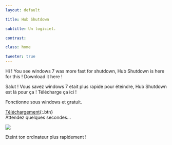 ```yaml
---
layout: default

title: Hub Shutdown

subtitle: Un logiciel.

contrast:

class: home

tweeter: true
---
```


Hi ! You see windows 7 was more fast for shutdown, Hub Shutdown is here for this !
Download it here !

Salut ! Vous savez windows 7 etait plus rapide pour éteindre, Hub Shutdown est là pour ça !
Télécharge ça ici !

Fonctionne sous windows et gratuit.

[Téléchargement](https://raw.githubusercontent.com/cedced19/Hub-Shutdown/master/setup/Hub%20Shutdown.exe){:.btn}  
Attendez quelques secondes...  


![](https://raw.githubusercontent.com/cedced19/Hub-Shutdown/master/demo.png)

Eteint ton ordinateur plus rapidement !

